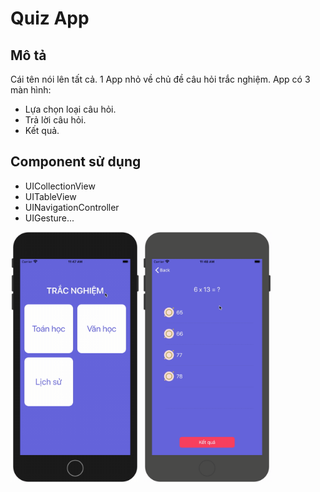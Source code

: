 #  Quiz App
## Mô tả
Cái tên nói lên tất cả. 1 App nhỏ về chủ đề câu hỏi trắc nghiệm.
App có 3 màn hình:
- Lựa chọn loại câu hỏi.
- Trả lời câu hỏi.
- Kết quả.
## Component sử dụng
- UICollectionView
- UITableView
- UINavigationController
- UIGesture...


<img src="QuickQuiz1.gif" alt="drawing" width="207"/> <img src="QuickQuiz3.gif" alt="drawing" width="207"/>
